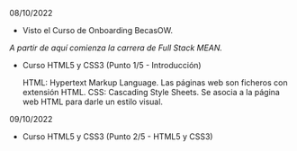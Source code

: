 08/10/2022

- Visto el Curso de Onboarding BecasOW.

*A partir de aquí comienza la carrera de Full Stack MEAN.*

- Curso HTML5 y CSS3 (Punto 1/5 - Introducción)

  HTML: Hypertext Markup Language. Las páginas web son ficheros con extensión HTML.
  CSS: Cascading Style Sheets. Se asocia a la página web HTML para darle un estilo visual.
  
  
09/10/2022

- Curso HTML5 y CSS3 (Punto 2/5 - HTML5 y CSS3)

  
